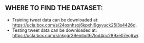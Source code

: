 ## WHERE TO FIND THE DATASET: ##
  - Training tweet data can be downloaded at: https://ucla.box.com/s/24oxnhsoj6kpxhl6gyvuck25i3s4426d.
  - Testing tweet data can be downloaded at: https://ucla.box.com/s/nkgqr39embdt67lod4pc289xe07eg6wr.

